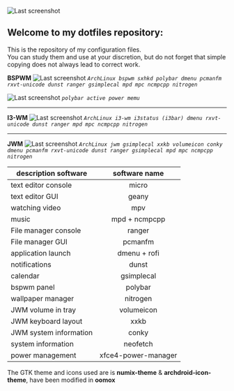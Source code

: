 ![Last screenshot](https://raw.githubusercontent.com/GhostKraft/dotfiles/master/wallpaper/logo%20DF_GK.png)
## Welcome to my dotfiles repository:
This is the repository of my configuration files.
<br />You can study them and use at your discretion, but do not forget that simple copying does not always lead to correct work.

**BSPWM** 
![Last screenshot](https://raw.githubusercontent.com/GhostKraft/dotfiles/master/screenshot/bspwm/ws-bspwm.png)
*`ArchLinux bspwm sxhkd polybar dmenu pcmanfm rxvt-unicode dunst ranger gsimplecal mpd mpc ncmpcpp nitrogen`*

![Last screenshot](https://raw.githubusercontent.com/GhostKraft/dotfiles/master/screenshot/bspwm/power-menu-polybar.png)
*`polybar active power memu`*
***
**I3-WM** 
![Last screenshot](https://raw.githubusercontent.com/GhostKraft/dotfiles/master/screenshot/i3-wm/i3wm-00.png)
*`ArchLinux i3-wm i3status (i3bar) dmenu rxvt-unicode dunst ranger mpd mpc ncmpcpp nitrogen`*
***
**JWM** 
![Last screenshot](https://raw.githubusercontent.com/GhostKraft/dotfiles/master/screenshot/JWM/JWM-vilol.png)
*`ArchLinux jwm gsimplecal xxkb volumeicon conky dmenu pcmanfm rxvt-unicode dunst ranger gsimplecal mpd mpc ncmpcpp nitrogen `*

| description software     |   software name    |
| ------------------------ |:------------------:| 
| text editor  console     | micro              |
| text editor  GUI         | geany              |
| watching video           | mpv                |
| music                    | mpd + ncmpcpp      |
| File manager console     | ranger             |
| File manager GUI         | pcmanfm            |
| application launch       | dmenu + rofi       |
| notifications            | dunst              |
| calendar                 | gsimplecal         |
| bspwm panel              | polybar            |
| wallpaper manager        | nitrogen           |
| JWM volume in tray       | volumeicon         |
| JWM keyboard layout      | xxkb               |
| JWM system information   | conky              |
| system information       | neofetch           |
| power management         | xfce4-power-manager|

The GTK theme and icons used are is **numix-theme** & **archdroid-icon-theme**, have been modified in **oomox**
